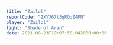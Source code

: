 ```yaml
---
title: "Zailol"
reportCode: "2XYJ67t3gRQqZ4FN"
player: "Zailol"
fight: "Shade of Aran"
date: 2021-08-23T19:07:58.042000+00:00
---
```


